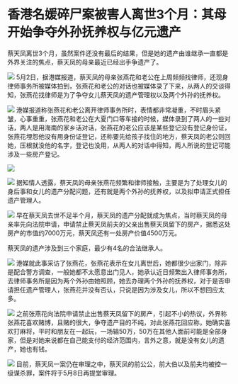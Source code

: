 # 香港名媛碎尸案被害人离世3个月：其母开始争夺外孙抚养权与亿元遗产

蔡天凤离世3个月，虽然案件还没有最后的结果，但是她的遗产由谁继承一直都是外界关注的焦点，蔡天凤的母亲最近已经出手争遗产了。

![](https://inews.gtimg.com/news_bt/O0el69Y0oaUADE1KG_f7tTX8QIohkHrPCrmG7_j7TivV0AA/1000)
5月2日，据港媒报道，蔡天凤的母亲张燕花和老公在上周频频找律师，还现身律师事务所被媒体拍到，张燕花和老公的对话也被媒体录了下来，从两人的交谈得知，张燕花找律师是为了争夺女儿蔡天凤的遗产管理权以及两个外孙的抚养权。

![](https://inews.gtimg.com/news_bt/OU4ruS6iRkRfZeljH4FmsL9RTMAkkOH_C2IbXBBrVtVykAA/1000)
港媒报道称张燕花和老公离开律师事务所时，表情都非常凝重，不时眉头紧皱，心事重重，张燕花和老公在大夏门口等车接的时候，媒体录到了两人的一些对话，两人是用海南的家乡话对话，张燕花的老公应该是某些登记没有登记身份证，张燕花埋怨他没有用身份证登记，还称要先给孩子找住的地方，蔡天凤的老公则回她，压根就没他的名字，登记也没用，从两人的对话中得知，两人所说的登记可能涉及一些房产登记。

![](https://inews.gtimg.com/news_bt/O8z6D7bTmDjoLVJaWRrg3hgwHFGBQFbd9xmxtLck9kyPkAA/1000)

![](https://inews.gtimg.com/news_bt/Og_0HaHQwKCnOD6PVB-tfprWSwRhshXX2glT_Ypzy7OTIAA/1000)
据知情人透露，蔡天凤的母亲张燕花频繁和律师接触，主要是为了处理女儿的身后事和女儿的遗产分配问题，还有就是两个外孙的抚养权，以及拟申请正式担任遗产管理人。

![](https://inews.gtimg.com/news_bt/OXe9dOMT-khRH1AL1e25o-Tmxu8Qzbd0Lv7ETTByIoqMgAA/1000)
早在蔡天凤去世不足半个月，蔡天凤的遗产分配就成为焦点，当时蔡天凤的母亲率先向法院申请，申请禁止蔡天凤前夫的父亲出售蔡天凤留下的房产，据悉这处房产的市值约7000万元，蔡天凤还有一处房产价值4500万元。

蔡天凤的遗产涉及到三个家庭，最少有4名的合法继承人。

![](https://inews.gtimg.com/news_bt/OYBcJf_3oNrWiyC0_7BZLM-egVEGjtaQeA5KxyUl7P5VQAA/1000)
港媒就此事采访了张燕花，张燕花表示在女儿离世后，她都很少出家门，除非是配合警方调查，一般她都不太愿意出门见人，她承认近日频繁出入律师事务所，去律师事务所是因为两个外孙由她照顾，她去办理两个外孙的抚养权，对于是否申请担任遗产管理人，张燕花并没有否认，只说是因为涉及女儿，所以不想回应太多。

![](https://inews.gtimg.com/news_bt/OW9Vz1oZ9_XQw_CxcwDUCaP_y59KXV7D7By23ZxabLLF4AA/1000)
之前张燕花向法院申请禁止出售蔡天凤留下的房产，引起不小的热议，外界称张燕花喜欢赌博，且赌的很大，争夺遗产目的不纯，对此张燕花回应称，她确实喜欢打麻将，平时和朋友在一起玩，一场输50万，50万在其他人面前可能是全部身家，但是对她来说都在自己能支付的经济范围内，言外之意，就是没有女儿的遗产，她也有钱。

![](https://inews.gtimg.com/news_bt/OjEO9EVBKWWzUdm-BdBPxXomU9EUM66KXarHTwrR9rd4kAA/1000)
目前，蔡天凤一案仍在审理之中，蔡天凤的前公公，前大伯以及前夫均被控一级谋杀罪，案件将于5月8日再提堂审理。

